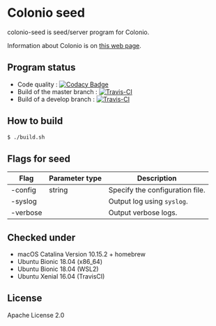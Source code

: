 # Colonio seed

colonio-seed is seed/server program for Colonio.

Information about Colonio is on [this web page](https://www.colonio.dev/).

## Program status

*  Code quality : [![Codacy Badge](https://api.codacy.com/project/badge/Grade/4b8bc767bd934017b5a17e172b511286)](https://app.codacy.com/manual/llamerada-jp/colonio-seed?utm_source=github.com&utm_medium=referral&utm_content=colonio/colonio-seed&utm_campaign=Badge_Grade_Dashboard)
* Build of the master branch : [![Travis-CI](https://travis-ci.org/colonio/colonio-seed.svg?branch=master)](https://travis-ci.org/colonio/colonio-seed)
* Build of a develop branch : [![Travis-CI](https://travis-ci.org/colonio/colonio-seed.svg?branch=develop)](https://travis-ci.org/colonio/colonio-seed)
## How to build

```sh
$ ./build.sh
```

## Flags for seed

| Flag     | Parameter type | Description                     |
| -------- | -------------- | ------------------------------- |
| -config  | string         | Specify the configuration file. |
| -syslog  |                | Output log using `syslog`.      |
| -verbose |                | Output verbose logs.            |

## Checked under

*  macOS Catalina Version 10.15.2 + homebrew
*  Ubuntu Bionic 18.04 (x86_64)
*  Ubuntu Bionic 18.04 (WSL2)
*  Ubuntu Xenial 16.04 (TravisCI)

## License

Apache License 2.0
